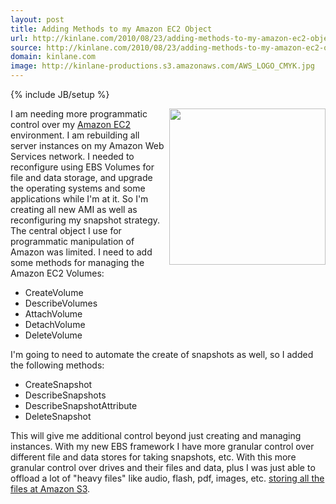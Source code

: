 ```yaml
---
layout: post
title: Adding Methods to my Amazon EC2 Object
url: http://kinlane.com/2010/08/23/adding-methods-to-my-amazon-ec2-object/
source: http://kinlane.com/2010/08/23/adding-methods-to-my-amazon-ec2-object/
domain: kinlane.com
image: http://kinlane-productions.s3.amazonaws.com/AWS_LOGO_CMYK.jpg
---
```

{% include JB/setup %}

<p>
     <img class="alignnone c1" title="Amazon Web Services" src="http://kinlane-productions.s3.amazonaws.com/AWS_LOGO_CMYK.jpg" alt="" width="250" align="right" />I am needing more programmatic control over my <a href="http://www.kinlane.com/category/amazon/amazon-ec2/">Amazon EC2</a> environment. I am rebuilding all server instances on my Amazon Web Services network. I needed to reconfigure using EBS Volumes for file and data storage, and upgrade the operating systems and some applications while I'm at it. So I'm creating all new AMI as well as reconfiguring my snapshot strategy. The central object I use for programmatic manipulation of Amazon was limited. I need to add some methods for managing the Amazon EC2 Volumes:
</p>
<ul class="mainlist">
     <li>CreateVolume
     </li>
     <li>DescribeVolumes
     </li>
     <li>AttachVolume
     </li>
     <li>DetachVolume
     </li>
     <li>DeleteVolume
     </li>
</ul>
<p>
     I'm going to need to automate the create of snapshots as well, so I added the following methods:
</p>
<ul class="mainlist">
     <li>CreateSnapshot
     </li>
     <li>DescribeSnapshots
     </li>
     <li>DescribeSnapshotAttribute
     </li>
     <li>DeleteSnapshot
     </li>
</ul>
<p>
     This will give me additional control beyond just creating and managing instances. With my new EBS framework I have more granular control over different file and data stores for taking snapshots, etc. With this more granular control over drives and their files and data, plus I was just able to offload a lot of "heavy files" like audio, flash, pdf, images, etc. <a href="http://www.kinlane.com/2010/06/store-all-files-at-amazon-s3/">storing all the files at Amazon S3</a>.
</p>